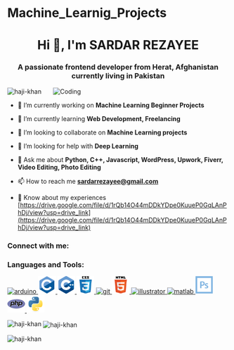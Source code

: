 # Machine_Learnig_Projects
<h1 align="center">Hi 👋, I'm SARDAR REZAYEE</h1>
<h3 align="center">A passionate frontend developer from Herat, Afghanistan currently living in Pakistan</h3>
<img align="right" alt="Coding" width="400" src="https://cdn.dribbble.com/users/2131993/screenshots/4948736/thoughtworks-gif_dribbble.gif"

<p align="left"> <img src="https://komarev.com/ghpvc/?username=haji-khan&label=Profile%20views&color=0e75b6&style=flat" alt="haji-khan" /> </p>

- 🔭 I’m currently working on **Machine Learning Beginner Projects**

- 🌱 I’m currently learning **Web Development, Freelancing**

- 👯 I’m looking to collaborate on **Machine Learning projects**

- 🤝 I’m looking for help with **Deep Learning**

- 💬 Ask me about **Python, C++, Javascript, WordPress, Upwork, Fiverr, Video Editing, Photo Editing**

- 📫 How to reach me **sardarrezayee@gmail.com**

- 📄 Know about my experiences [https://drive.google.com/file/d/1rQb14O44mDDkYDpe0KuueP0GqLAnPhDj/view?usp=drive_link](https://drive.google.com/file/d/1rQb14O44mDDkYDpe0KuueP0GqLAnPhDj/view?usp=drive_link)

<h3 align="left">Connect with me:</h3>
<p align="left">
</p>

<h3 align="left">Languages and Tools:</h3>
<p align="left"> <a href="https://www.arduino.cc/" target="_blank" rel="noreferrer"> <img src="https://cdn.worldvectorlogo.com/logos/arduino-1.svg" alt="arduino" width="40" height="40"/> </a> <a href="https://www.cprogramming.com/" target="_blank" rel="noreferrer"> <img src="https://raw.githubusercontent.com/devicons/devicon/master/icons/c/c-original.svg" alt="c" width="40" height="40"/> </a> <a href="https://www.w3schools.com/cpp/" target="_blank" rel="noreferrer"> <img src="https://raw.githubusercontent.com/devicons/devicon/master/icons/cplusplus/cplusplus-original.svg" alt="cplusplus" width="40" height="40"/> </a> <a href="https://www.w3schools.com/css/" target="_blank" rel="noreferrer"> <img src="https://raw.githubusercontent.com/devicons/devicon/master/icons/css3/css3-original-wordmark.svg" alt="css3" width="40" height="40"/> </a> <a href="https://git-scm.com/" target="_blank" rel="noreferrer"> <img src="https://www.vectorlogo.zone/logos/git-scm/git-scm-icon.svg" alt="git" width="40" height="40"/> </a> <a href="https://www.w3.org/html/" target="_blank" rel="noreferrer"> <img src="https://raw.githubusercontent.com/devicons/devicon/master/icons/html5/html5-original-wordmark.svg" alt="html5" width="40" height="40"/> </a> <a href="https://www.adobe.com/in/products/illustrator.html" target="_blank" rel="noreferrer"> <img src="https://www.vectorlogo.zone/logos/adobe_illustrator/adobe_illustrator-icon.svg" alt="illustrator" width="40" height="40"/> </a> <a href="https://www.mathworks.com/" target="_blank" rel="noreferrer"> <img src="https://upload.wikimedia.org/wikipedia/commons/2/21/Matlab_Logo.png" alt="matlab" width="40" height="40"/> </a> <a href="https://www.photoshop.com/en" target="_blank" rel="noreferrer"> <img src="https://raw.githubusercontent.com/devicons/devicon/master/icons/photoshop/photoshop-line.svg" alt="photoshop" width="40" height="40"/> </a> <a href="https://www.php.net" target="_blank" rel="noreferrer"> <img src="https://raw.githubusercontent.com/devicons/devicon/master/icons/php/php-original.svg" alt="php" width="40" height="40"/> </a> <a href="https://www.python.org" target="_blank" rel="noreferrer"> <img src="https://raw.githubusercontent.com/devicons/devicon/master/icons/python/python-original.svg" alt="python" width="40" height="40"/> </a> </p>

<p><img align="left" src="https://github-readme-stats.vercel.app/api/top-langs?username=haji-khan&show_icons=true&locale=en&layout=compact" alt="haji-khan" /></p>

<p>&nbsp;<img align="center" src="https://github-readme-stats.vercel.app/api?username=haji-khan&show_icons=true&locale=en" alt="haji-khan" /></p>

<p><img align="center" src="https://github-readme-streak-stats.herokuapp.com/?user=haji-khan&" alt="haji-khan" /></p>
